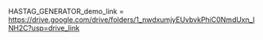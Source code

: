HASTAG_GENERATOR_demo_link  =  https://drive.google.com/drive/folders/1_nwdxumjyEUvbvkPhiC0NmdUxn_INH2C?usp=drive_link     
